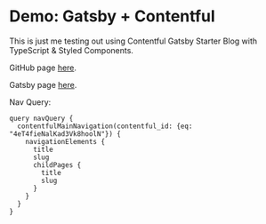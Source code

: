 # Demo: Gatsby + Contentful

This is just me testing out using Contentful Gatsby Starter Blog with TypeScript & Styled Components.

GitHub page [here](https://github.com/contentful/starter-gatsby-blog).

Gatsby page [here](https://www.gatsbyjs.com/starters/contentful/starter-gatsby-blog).

Nav Query:

```
query navQuery {
  contentfulMainNavigation(contentful_id: {eq: "4eT4fieNalKad3Vk8hoolN"}) {
    navigationElements {
      title
      slug
      childPages {
        title
        slug
      }
    }
  }
}
```
